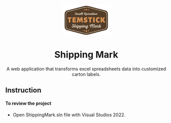 <div align="center">
  <a href="https://hyshippingmark.azurewebsites.net/">
    <img src="ShippingMark/wwwroot/img/main_logo.png" alt="Logo" width="150" height="99">
  </a>

  <h1 align="center">Shipping Mark</h1>

  <p align="center">A web application that transforms excel spreadsheets data into customized carton labels.</p>
</div>

## Instruction

#### To review the project
 - Open ShippingMark.sln file with Visual Studios 2022.
